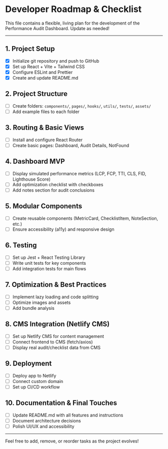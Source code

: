 # Developer Roadmap & Checklist

This file contains a flexible, living plan for the development of the Performance Audit Dashboard. Update as needed!

---

## 1. Project Setup
- [x] Initialize git repository and push to GitHub
- [x] Set up React + Vite + Tailwind CSS
- [x] Configure ESLint and Prettier
- [x] Create and update README.md

## 2. Project Structure
- [ ] Create folders: `components/`, `pages/`, `hooks/`, `utils/`, `tests/`, `assets/`
- [ ] Add example files to each folder

## 3. Routing & Basic Views
- [ ] Install and configure React Router
- [ ] Create basic pages: Dashboard, Audit Details, NotFound

## 4. Dashboard MVP
- [ ] Display simulated performance metrics (LCP, FCP, TTI, CLS, FID, Lighthouse Score)
- [ ] Add optimization checklist with checkboxes
- [ ] Add notes section for audit conclusions

## 5. Modular Components
- [ ] Create reusable components (MetricCard, ChecklistItem, NoteSection, etc.)
- [ ] Ensure accessibility (a11y) and responsive design

## 6. Testing
- [ ] Set up Jest + React Testing Library
- [ ] Write unit tests for key components
- [ ] Add integration tests for main flows

## 7. Optimization & Best Practices
- [ ] Implement lazy loading and code splitting
- [ ] Optimize images and assets
- [ ] Add bundle analysis

## 8. CMS Integration (Netlify CMS)
- [ ] Set up Netlify CMS for content management
- [ ] Connect frontend to CMS (fetch/axios)
- [ ] Display real audit/checklist data from CMS

## 9. Deployment
- [ ] Deploy app to Netlify
- [ ] Connect custom domain
- [ ] Set up CI/CD workflow

## 10. Documentation & Final Touches
- [ ] Update README.md with all features and instructions
- [ ] Document architecture decisions
- [ ] Polish UI/UX and accessibility

---

Feel free to add, remove, or reorder tasks as the project evolves!